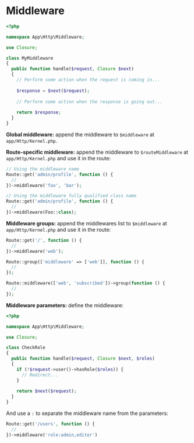 # Middleware

```php
<?php

namespace App\Http\Middleware;

use Closure;

class MyMiddleware
{
  public function handle($request, Closure $next)
  {
    // Perform some action when the request is coming in...
    
    $response = $next($request);
    
    // Perform some action when the response is going out...
    
    return $response;
  }
}
```

**Global middleware:** append the middleware to `$middleware` at `app/Http/Kernel.php`.

**Route-specific middleware:** append the middleware to `$routeMiddleware` at `app/Http/Kernel.php` and use it in the route:

```php
// Using the middleware name
Route::get('admin/profile', function () {
  //
})->middleware('foo', 'bar');

// Using the middleware fully qualified class name
Route::get('admin/profile', function () {
  //
})->middleware(Foo::class);
```

**Middleware groups:** append the middlewares list to `$middleware` at `app/Http/Kernel.php` and use it in the route:

```php
Route::get('/', function () {
  //
})->middleware('web');

Route::group(['middleware' => ['web']], function () {
  //
});

Route::middleware(['web', 'subscribed'])->group(function () {
  //
});
```

**Middleware parameters:** define the middleware:

```php
<?php

namespace App\Http\Middleware;

use Closure;

class CheckRole
{
  public function handle($request, Closure $next, $roles)
  {
    if (!$request->user()->hasRole($roles)) {
      // Redirect...
    }
    
    return $next($request);
  }
}
```

And use a `:` to separate the middleware name from the parameters:

```php
Route::get('/users', function () {
  //
})->middleware('role:admin,editor')
```


